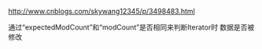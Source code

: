 http://www.cnblogs.com/skywang12345/p/3498483.html

通过“expectedModCount”和“modCount”是否相同来判断Iterator时 数据是否被修改